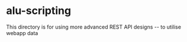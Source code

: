 # alu-scripting

This directory is for using more advanced REST API designs -- to utilise webapp data
